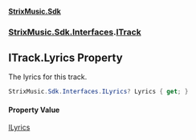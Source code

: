 #### [StrixMusic.Sdk](./index.md 'index')
### [StrixMusic.Sdk.Interfaces](./StrixMusic-Sdk-Interfaces.md 'StrixMusic.Sdk.Interfaces').[ITrack](./StrixMusic-Sdk-Interfaces-ITrack.md 'StrixMusic.Sdk.Interfaces.ITrack')
## ITrack.Lyrics Property
The lyrics for this track.  
```csharp
StrixMusic.Sdk.Interfaces.ILyrics? Lyrics { get; }
```
#### Property Value
[ILyrics](./StrixMusic-Sdk-Interfaces-ILyrics.md 'StrixMusic.Sdk.Interfaces.ILyrics')  
